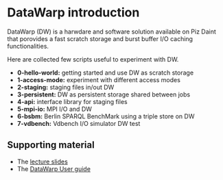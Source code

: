 # DataWarp introduction

DataWarp (DW) is a harwdare and software solution available on Piz Daint that porovides a fast scratch storage and burst buffer I/O caching functionalities.

Here are collected few scripts useful to experiment with DW.

- **0-hello-world:** getting started and use DW as scratch storage
- **1-access-mode:** experiment with different access modes
- **2-staging:** staging files in/out DW
- **3-persistent:** DW as persistent storage shared between jobs
- **4-api:** interface library for staging files
- **5-mpi-io:** MPI I/O and DW
- **6-bsbm:** Berlin SPARQL BenchMark using a triple store on DW
- **7-vdbench:** Vdbench I/O simulator DW test

## Supporting material
- The [lecture slides](Summer%20School%20-%20DataWarp.pdf)
- The [DataWarp User guide](https://pubs.cray.com/content/S-2558/CLE%206.0.UP02/xctm-series-datawarptm-user-guide-cle-60up02-s-2558) 
